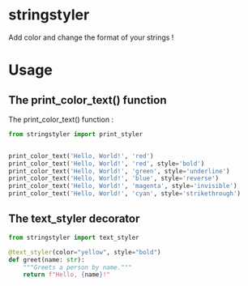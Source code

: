 # stringstyler

Add color and change the format of your strings !

# Usage

## The print_color_text() function

The print_color_text() function :

```python
from stringstyler import print_styler


print_color_text('Hello, World!', 'red')
print_color_text('Hello, World!', 'red', style='bold')
print_color_text('Hello, World!', 'green', style='underline')
print_color_text('Hello, World!', 'blue', style='reverse')
print_color_text('Hello, World!', 'magenta', style='invisible')
print_color_text('Hello, World!', 'cyan', style='strikethrough')
```

## The text_styler decorator

```python
from stringstyler import text_styler

@text_styler(color="yellow", style="bold")
def greet(name: str):
    """Greets a person by name."""
    return f"Hello, {name}!"
```
